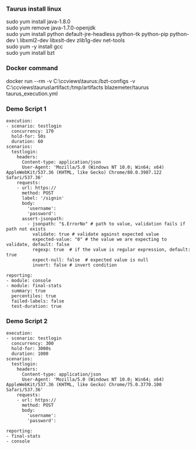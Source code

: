  ### Taurus install linux
 
 sudo yum install java-1.8.0  
 sudo yum remove java-1.7.0-openjdk  
 sudo yum install python default-jre-headless python-tk python-pip python-dev \ libxml2-dev libxslt-dev zlib1g-dev net-tools  
 sudo yum -y install gcc  
 sudo yum install bzt  


### Docker command
docker run --rm -v C:\ccviews\taurus:/bzt-configs -v C:\ccviews\taurus\artifact:/tmp/artifacts blazemeter/taurus taurus_execution.yml

### Demo Script 1
```
execution:
- scenario: testlogin
  concurrency: 170
  hold-for: 50s
  duration: 60
scenarios:
  testlogin:
    headers:
      Content-type: application/json
      User-Agent: 'Mozilla/5.0 (Windows NT 10.0; Win64; x64) AppleWebKit/537.36 (KHTML, like Gecko) Chrome/80.0.3987.122 Safari/537.36'
    requests:
    - url: https://
      method: POST
      label: '/signin'
      body:
        'username': 
        'password': 
      assert-jsonpath:
        - jsonpath: "$.ErrorNo" # path to value, validation fails if path not exists
          validate: true # validate against expected value
          expected-value: "0" # the value we are expecting to validate, default: false
          regexp: true  # if the value is regular expression, default: true
          expect-null: false  # expected value is null
          invert: false # invert condition 

reporting:
- module: console
- module: final-stats
  summary: true
  percentiles: true
  failed-labels: false   
  test-duration: true

```
### Demo Script 2
```
execution:
- scenario: testlogin
  concurrency: 300
  hold-for: 3000s
  duration: 1000
scenarios:
  testlogin:
    headers:
      Content-type: application/json
      User-Agent: 'Mozilla/5.0 (Windows NT 10.0; Win64; x64) AppleWebKit/537.36 (KHTML, like Gecko) Chrome/75.0.3770.100 Safari/537.36'
    requests:
    - url: https://
      method: POST
      body:
        'username': 
        'password': 
        
reporting:
- final-stats
- console        

```
